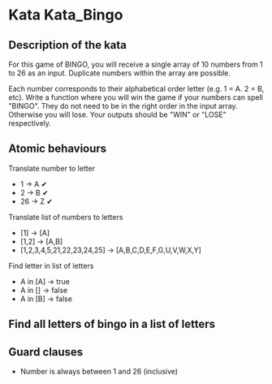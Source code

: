 # Kata Kata_Bingo

## Description of the kata
For this game of BINGO, you will receive a single array of 10 numbers from 1 to 26 as an input. Duplicate numbers within the array are possible.

Each number corresponds to their alphabetical order letter (e.g. 1 = A. 2 = B, etc). Write a function where you will win the game if your numbers can spell "BINGO". They do not need to be in the right order in the input array. Otherwise you will lose. Your outputs should be "WIN" or "LOSE" respectively.

## Atomic behaviours
Translate number to letter
- 1 -> A ✔
- 2 -> B ✔
- 26 -> Z ✔

Translate list of numbers to letters
- [1] -> [A]
- [1,2] -> [A,B]
- [1,2,3,4,5,21,22,23,24,25] -> [A,B,C,D,E,F,G,U,V,W,X,Y]

Find letter in list of letters
- A in [A] -> true
- A in [] -> false
- A in [B] -> false

Find all letters of bingo in a list of letters
- 

## Guard clauses
- Number is always between 1 and 26 (inclusive)